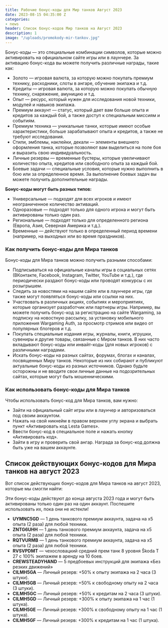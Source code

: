 ```yaml
---
title: Рабочие бонус-коды для Мир танков Август 2023
date: 2023-08-15 04:35:00 Z
categories:
- news
header: Список бонус-кодов Мир танков на Август 2023
description: 1
image: "/uploads/promokody-mir-tankov.jpg"
---
```


Бонус-коды — это специальные комбинации символов, которые можно активировать на официальном сайте игры или в лаунчере. За активацию бонус-кода вы можете получить различные награды, такие как:

*   Золото — игровая валюта, за которую можно покупать премиум технику, расходники, слоты в ангаре, обучение экипажа и т.д.
*   Кредиты — игровая валюта, за которую можно покупать обычную технику, снаряжение, амуницию и т.д.
*   Опыт — ресурс, который нужен для исследования новой техники, модулей и навыков экипажа.
*   Премиум аккаунт — статус, который дает вам больше опыта и кредитов за каждый бой, а также доступ к специальным миссиям и событиям.
*   Премиум техника — уникальные танки, которые имеют особые характеристики, больше зарабатывают опыта и кредитов, а также не требуют исследования.
*   Стили, эмблемы, наклейки, декали — элементы внешнего оформления танка, которые позволяют вам выделиться на поле боя и выразить свою индивидуальность.
*   Личные резервы — временные бустеры, которые увеличивают количество опыта, кредитов или свободного опыта за каждый бой.
*   Боевые задачи — специальные условия, которые нужно выполнить в бою или за определенное время. За выполнение боевых задач вы можете получить дополнительные награды.

**Бонус-коды могут быть разных типов:**

*   Универсальные — подходят для всех игроков и имеют неограниченное количество активаций.
*   Одноразовые — подходят только для одного игрока и могут быть активированы только один раз.
*   Региональные — подходят только для определенного региона (Европа, Азия, Северная Америка и т.д.).
*   Временные — действуют только в определенный период времени (например, на выходных или во время праздников).

<!-- Yandex.RTB R-A-1959236-7 -->
<div id="yandex_rtb_R-A-1959236-7"></div>
<script>window.yaContextCb.push(()=>{
	Ya.Context.AdvManager.render({
		"blockId": "R-A-1959236-7",
		"renderTo": "yandex_rtb_R-A-1959236-7"
	})
})
</script>

### Как получить бонус-коды для Мира танков

Бонус-коды для Мира танков можно получить разными способами:

*   Подписываться на официальные каналы игры в социальных сетях (ВКонтакте, Facebook, Instagram, Twitter, YouTube и т.д.), где периодически раздают бонус-коды или проводят конкурсы с их розыгрышем.
*   Следить за новостями на нашем сайте или в лаунчере игры, где также могут появляться бонус-коды или ссылки на них.
*   Участвовать в различных акциях, событиях и мероприятиях, которые организует разработчик или партнеры игры. Например, вы можете получить бонус-код за регистрацию на сайте Wargaming, за подписку на новостную рассылку, за установку мобильного приложения Wargaming Auth, за просмотр стримов или видео от популярных блогеров и т.д.
*   Покупать специальные издания игры, журналы, книги, игрушки, сувениры и другие товары, связанные с Миром танков. В них часто вкладывают бонус-коды или инвайт-коды (для новых игроков) с различными наградами.
*   Искать бонус-коды на разных сайтах, форумах, блогах и каналах, посвященных Миру танков. Некоторые из них собирают и публикуют актуальные бонус-коды из разных источников. Однако будьте осторожны и не вводите свои личные данные на подозрительных сайтах, которые могут быть мошенническими.

### Как использовать бонус-коды для Мира танков

Чтобы использовать бонус-код для Мира танков, вам нужно:

*   Зайти на официальный сайт игры или в лаунчер и авторизоваться под своим аккаунтом.
*   Нажать на свой никнейм в правом верхнем углу экрана и выбрать пункт «Активировать код Lesta Games».
*   Ввести бонус-код в специальное поле и нажать кнопку «Активировать код».
*   Зайти в игру и проверить свой ангар. Награда за бонус-код должна быть уже на вашем аккаунте.

Список действующих бонус-кодов для Мира танков на август 2023
-------------------------------------------------------------

<!-- Yandex.RTB R-A-1959236-6 -->
<div id="yandex_rtb_R-A-1959236-6"></div>
<script>window.yaContextCb.push(()=>{
	Ya.Context.AdvManager.render({
		"blockId": "R-A-1959236-6",
		"renderTo": "yandex_rtb_R-A-1959236-6"
	})
})
</script>

Вот список действующих бонус-кодов для Мира танков на август 2023, которые мы смогли найти:

Эти бонус-коды действуют до конца августа 2023 года и могут быть активированы только один раз на один аккаунт. Поспешите использовать их, пока они не истекли!

*   **UYMNC5GD** — 1 день танкового премиум аккаунта, задача на x5 опыта (2 раза) для любой техники.
*   **ZNTG6UHH** — 1 день танкового премиум аккаунта, задача на x5 опыта (2 раза) для любой техники.
*   **RQTVURMB** — 1 день танкового премиум аккаунта, задача на x5 опыта (2 раза) для любой техники.
*   **RVSVPDMT** — чехословацкий средний прем танк 8 уровня Škoda T 27 с 100% экипажем в аренду на 10 боев.
*   **CREWSTEADYHAND** — 5 предбоевых инструкций для экипажа «Без резких движений»
*   **CILMH5GA** — Личный резерв: +50% к опыту экипажа на 2 часа (3 штуки).
*   **CILMH5GB** — Личный резерв: +50% к свободному опыту на 2 часа (3 штуки).
*   **CILMH5GC** — Личный резерв: +50% к кредитам на 2 часа (3 штуки).
*   **CILMH5GD** — Личный резерв: +300% к опыту экипажа на 1 час (1 штука).
*   **CILMH5GE** — Личный резерв: +300% к свободному опыту на 1 час (1 штука).
*   **CILMH5GF** — Личный резерв: +300% к кредитам на 1 час (1 штука).